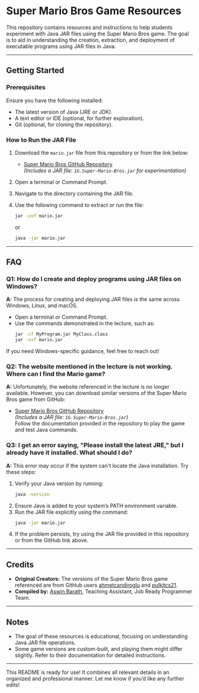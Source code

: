 # Super Mario Bros Game Resources  

This repository contains resources and instructions to help students experiment with Java JAR files using the Super Mario Bros game. The goal is to aid in understanding the creation, extraction, and deployment of executable programs using JAR files in Java.  

---

## Getting Started  

### Prerequisites  
Ensure you have the following installed:  
- The latest version of Java (JRE or JDK).  
- A text editor or IDE (optional, for further exploration).  
- Git (optional, for cloning the repository).  

### How to Run the JAR File  
1. Download the `mario.jar` file from this repository or from the link below:  
   - [Super Mario Bros GitHub Repository](https://github.com/ahmetcandiroglu/Super-Mario-Bros)  
     *(Includes a JAR file: `1G.Super-Mario-Bros.jar` for experimentation)*  

2. Open a terminal or Command Prompt.  
3. Navigate to the directory containing the JAR file.  
4. Use the following command to extract or run the file:  
   ```bash
   jar -xvf mario.jar
   ```
   or  
   ```bash
   java -jar mario.jar
   ```  

---

## FAQ  

### Q1: How do I create and deploy programs using JAR files on Windows?  
**A:** The process for creating and deploying JAR files is the same across Windows, Linux, and macOS.  
- Open a terminal or Command Prompt.  
- Use the commands demonstrated in the lecture, such as:  
  ```bash
  jar -cf MyProgram.jar MyClass.class
  jar -xvf mario.jar
  ```  
If you need Windows-specific guidance, feel free to reach out!  

### Q2: The website mentioned in the lecture is not working. Where can I find the Mario game?  
**A:** Unfortunately, the website referenced in the lecture is no longer available. However, you can download similar versions of the Super Mario Bros game from GitHub:  
- [Super Mario Bros GitHub Repository](https://github.com/ahmetcandiroglu/Super-Mario-Bros)  
  *(Includes a JAR file: `1G.Super-Mario-Bros.jar`)*  
  Follow the documentation provided in the repository to play the game and test Java commands.  

### Q3: I get an error saying, "Please install the latest JRE," but I already have it installed. What should I do?  
**A:** This error may occur if the system can't locate the Java installation. Try these steps:  
1. Verify your Java version by running:  
   ```bash
   java -version
   ```  
2. Ensure Java is added to your system’s PATH environment variable.  
3. Run the JAR file explicitly using the command:  
   ```bash
   java -jar mario.jar
   ```  
4. If the problem persists, try using the JAR file provided in this repository or from the GitHub link above.  

---

## Credits  

- **Original Creators:** The versions of the Super Mario Bros game referenced are from GitHub users [ahmetcandiroglu](https://github.com/ahmetcandiroglu) and [pulkitcs21](https://github.com/pulkitcs21).  
- **Compiled by:** [Aswin Barath](https://github.com/AswinBarath), Teaching Assistant, Job Ready Programmer Team.  

---

## Notes  

- The goal of these resources is educational, focusing on understanding Java JAR file operations.  
- Some game versions are custom-built, and playing them might differ slightly. Refer to their documentation for detailed instructions.  

---

This README is ready for use! It combines all relevant details in an organized and professional manner. Let me know if you’d like any further edits!